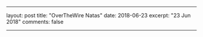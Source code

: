 
---

layout: post
title: "OverTheWire Natas"
date: 2018-06-23
excerpt: "23 Jun 2018"
comments: false

---

